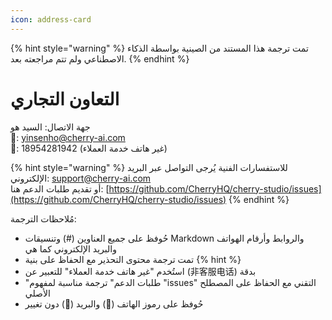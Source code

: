 ```yaml
---
icon: address-card
---
```


{% hint style="warning" %}
تمت ترجمة هذا المستند من الصينية بواسطة الذكاء الاصطناعي ولم تتم مراجعته بعد.
{% endhint %}

# التعاون التجاري

جهة الاتصال: السيد هو  
📮: yinsenho@cherry-ai.com  
📱: 18954281942 (غير هاتف خدمة العملاء)

{% hint style="warning" %}
للاستفسارات الفنية يُرجى التواصل عبر البريد الإلكتروني: support@cherry-ai.com  
أو تقديم طلبات الدعم هنا: [https://github.com/CherryHQ/cherry-studio/issues](https://github.com/CherryHQ/cherry-studio/issues)
{% endhint %}

مُلاحظات الترجمة:
- حُوفظ على جميع العناوين (#) وتنسيقات Markdown والروابط وأرقام الهواتف والبريد الإلكتروني كما هي
- تمت ترجمة محتوى التحذير مع الحفاظ على بنية {% hint %}
- استُخدم "غير هاتف خدمة العملاء" للتعبير عن (非客服电话) بدقة
- "طلبات الدعم" ترجمة مناسبة لمفهوم "issues" التقني مع الحفاظ على المصطلح الأصلي
- حُوفظ على رموز الهاتف (📱) والبريد (📮) دون تغيير